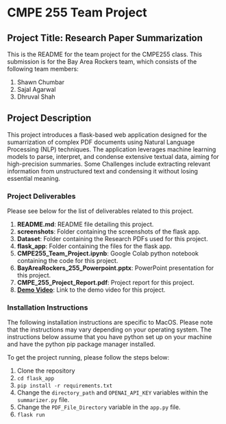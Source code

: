 # CMPE 255 Team Project

## Project Title: Research Paper Summarization

This is the README for the team project for the CMPE255 class. 
This submission is for the Bay Area Rockers team, which consists of the following team members:

1. Shawn Chumbar
2. Sajal Agarwal
3. Dhruval Shah

## Project Description

This project introduces a flask-based web application designed for the sumarrization of complex PDF documents using Natural Language Processing (NLP) techniques. The application leverages machine learning models to parse, interpret, and condense extensive textual data, aiming for high-precision summaries. Some Challenges include extracting relevant information from unstructured text and condensing it without losing essential meaning.

### Project Deliverables

Please see below for the list of deliverables related to this project.

1. **README.md**: README file detailing this project.
2. **screenshots**: Folder containing the screenshots of the flask app.
3. **Dataset**: Folder containing the Research PDFs used for this project.
4. **flask_app**: Folder containing the files for the flask app.
5. **CMPE255_Team_Project.ipynb**: Google Colab python notebook containing the code for this project.
6. **BayAreaRockers_255_Powerpoint.pptx**: PowerPoint presentation for this project.
7. **CMPE_255_Project_Report.pdf**: Project report for this project.
8. **[Demo Video](https://www.youtube.com)**: Link to the demo video for this project.

### Installation Instructions

The following installation instructions are specific to MacOS. Please note that the instructions may vary depending on your operating system.
The instructions below assume that you have python set up on your machine and have the python pip package manager installed.

To get the project running, please follow the steps below:

1. Clone the repository
2. `cd flask_app`
3. `pip install -r requirements.txt`
4. Change the `directory_path` and `OPENAI_API_KEY` variables within the `summarizer.py` file.
5. Change the `PDF_File_Directory` variable in the `app.py` file.
6. `flask run`
